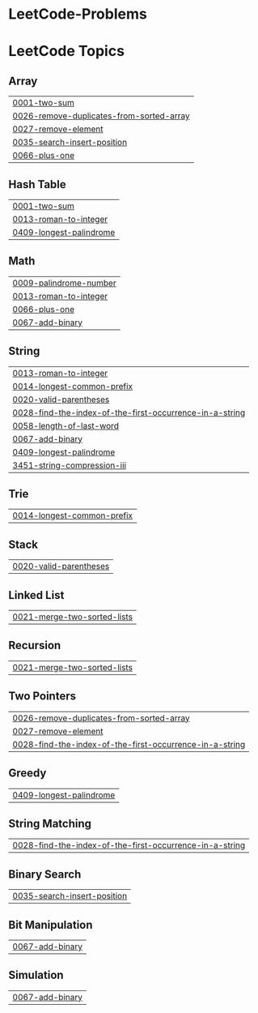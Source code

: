 # LeetCode-Problems
<!---LeetCode Topics Start-->
# LeetCode Topics
## Array
|  |
| ------- |
| [0001-two-sum](https://github.com/MohammedAmr04/LeetCode-Problems/tree/master/0001-two-sum) |
| [0026-remove-duplicates-from-sorted-array](https://github.com/MohammedAmr04/LeetCode-Problems/tree/master/0026-remove-duplicates-from-sorted-array) |
| [0027-remove-element](https://github.com/MohammedAmr04/LeetCode-Problems/tree/master/0027-remove-element) |
| [0035-search-insert-position](https://github.com/MohammedAmr04/LeetCode-Problems/tree/master/0035-search-insert-position) |
| [0066-plus-one](https://github.com/MohammedAmr04/LeetCode-Problems/tree/master/0066-plus-one) |
## Hash Table
|  |
| ------- |
| [0001-two-sum](https://github.com/MohammedAmr04/LeetCode-Problems/tree/master/0001-two-sum) |
| [0013-roman-to-integer](https://github.com/MohammedAmr04/LeetCode-Problems/tree/master/0013-roman-to-integer) |
| [0409-longest-palindrome](https://github.com/MohammedAmr04/LeetCode-Problems/tree/master/0409-longest-palindrome) |
## Math
|  |
| ------- |
| [0009-palindrome-number](https://github.com/MohammedAmr04/LeetCode-Problems/tree/master/0009-palindrome-number) |
| [0013-roman-to-integer](https://github.com/MohammedAmr04/LeetCode-Problems/tree/master/0013-roman-to-integer) |
| [0066-plus-one](https://github.com/MohammedAmr04/LeetCode-Problems/tree/master/0066-plus-one) |
| [0067-add-binary](https://github.com/MohammedAmr04/LeetCode-Problems/tree/master/0067-add-binary) |
## String
|  |
| ------- |
| [0013-roman-to-integer](https://github.com/MohammedAmr04/LeetCode-Problems/tree/master/0013-roman-to-integer) |
| [0014-longest-common-prefix](https://github.com/MohammedAmr04/LeetCode-Problems/tree/master/0014-longest-common-prefix) |
| [0020-valid-parentheses](https://github.com/MohammedAmr04/LeetCode-Problems/tree/master/0020-valid-parentheses) |
| [0028-find-the-index-of-the-first-occurrence-in-a-string](https://github.com/MohammedAmr04/LeetCode-Problems/tree/master/0028-find-the-index-of-the-first-occurrence-in-a-string) |
| [0058-length-of-last-word](https://github.com/MohammedAmr04/LeetCode-Problems/tree/master/0058-length-of-last-word) |
| [0067-add-binary](https://github.com/MohammedAmr04/LeetCode-Problems/tree/master/0067-add-binary) |
| [0409-longest-palindrome](https://github.com/MohammedAmr04/LeetCode-Problems/tree/master/0409-longest-palindrome) |
| [3451-string-compression-iii](https://github.com/MohammedAmr04/LeetCode-Problems/tree/master/3451-string-compression-iii) |
## Trie
|  |
| ------- |
| [0014-longest-common-prefix](https://github.com/MohammedAmr04/LeetCode-Problems/tree/master/0014-longest-common-prefix) |
## Stack
|  |
| ------- |
| [0020-valid-parentheses](https://github.com/MohammedAmr04/LeetCode-Problems/tree/master/0020-valid-parentheses) |
## Linked List
|  |
| ------- |
| [0021-merge-two-sorted-lists](https://github.com/MohammedAmr04/LeetCode-Problems/tree/master/0021-merge-two-sorted-lists) |
## Recursion
|  |
| ------- |
| [0021-merge-two-sorted-lists](https://github.com/MohammedAmr04/LeetCode-Problems/tree/master/0021-merge-two-sorted-lists) |
## Two Pointers
|  |
| ------- |
| [0026-remove-duplicates-from-sorted-array](https://github.com/MohammedAmr04/LeetCode-Problems/tree/master/0026-remove-duplicates-from-sorted-array) |
| [0027-remove-element](https://github.com/MohammedAmr04/LeetCode-Problems/tree/master/0027-remove-element) |
| [0028-find-the-index-of-the-first-occurrence-in-a-string](https://github.com/MohammedAmr04/LeetCode-Problems/tree/master/0028-find-the-index-of-the-first-occurrence-in-a-string) |
## Greedy
|  |
| ------- |
| [0409-longest-palindrome](https://github.com/MohammedAmr04/LeetCode-Problems/tree/master/0409-longest-palindrome) |
## String Matching
|  |
| ------- |
| [0028-find-the-index-of-the-first-occurrence-in-a-string](https://github.com/MohammedAmr04/LeetCode-Problems/tree/master/0028-find-the-index-of-the-first-occurrence-in-a-string) |
## Binary Search
|  |
| ------- |
| [0035-search-insert-position](https://github.com/MohammedAmr04/LeetCode-Problems/tree/master/0035-search-insert-position) |
## Bit Manipulation
|  |
| ------- |
| [0067-add-binary](https://github.com/MohammedAmr04/LeetCode-Problems/tree/master/0067-add-binary) |
## Simulation
|  |
| ------- |
| [0067-add-binary](https://github.com/MohammedAmr04/LeetCode-Problems/tree/master/0067-add-binary) |
<!---LeetCode Topics End-->